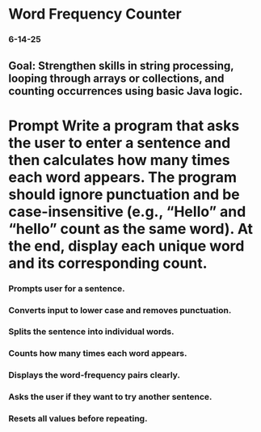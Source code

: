 # Word Frequency Counter

### 6-14-25

## Goal: Strengthen skills in string processing, looping through arrays or collections, and counting occurrences using basic Java logic.

# Prompt Write a program that asks the user to enter a sentence and then calculates how many times each word appears. The program should ignore punctuation and be case-insensitive (e.g., “Hello” and “hello” count as the same word). At the end, display each unique word and its corresponding count.

### Prompts user for a sentence.
### Converts input to lower case and removes punctuation.
### Splits the sentence into individual words.
### Counts how many times each word appears.
### Displays the word-frequency pairs clearly.
### Asks the user if they want to try another sentence.
### Resets all values before repeating.